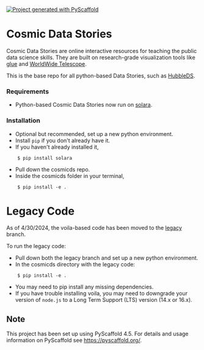 [![Project generated with PyScaffold](https://img.shields.io/badge/-PyScaffold-005CA0?logo=pyscaffold)](https://pyscaffold.org)

# Cosmic Data Stories
Cosmic Data Stories are online interactive resources for teaching the public data science skills. They are built on research-grade visualization tools like [glue](https://glueviz.org) and [WorldWide Telescope](https://worldwidetelescope.org/home).

This is the base repo for all python-based Data Stories, such as [HubbleDS](https://github.com/cosmicds/hubbleds).

### Requirements
- Python-based Cosmic Data Stories now run on [solara](https://solara.dev).

### Installation
- Optional but recommended, set up a new python environment.
- Install `pip` if you don't already have it.
- If you haven't already installed it,
```
    $ pip install solara
```
- Pull down the cosmicds repo.
- Inside the cosmicds folder in your terminal,
```
    $ pip install -e .
```

# Legacy Code
As of 4/30/2024, the voila-based code has been moved to the [legacy](https://github.com/cosmicds/cosmicds/tree/legacy) branch.

To run the legacy code:

- Pull down both the legacy branch and set up a new python environment.
- In the cosmicds directory with the legacy code:
```
    $ pip install -e .
```
- You may need to pip install any missing dependencies.
- If you have trouble installing voila, you may need to downgrade your version of `node.js` to a Long Term Support (LTS) version (14.x or 16.x).


## Note
This project has been set up using PyScaffold 4.5. For details and usage
information on PyScaffold see https://pyscaffold.org/.
